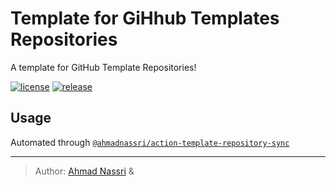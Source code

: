 # Template for GiHhub Templates Repositories

A template for GitHub Template Repositories!

[![license][license-img]][license-url]
[![release][release-img]][release-url]

## Usage

Automated through [`@ahmadnassri/action-template-repository-sync`][]

  [`@ahmadnassri/action-template-repository-sync`]: https://github.com/ahmadnassri/action-template-repository-sync

---

> Author: [Ahmad Nassri](https://www.ahmadnassri.com/) &

[license-url]: LICENSE
[license-img]: https://badgen.net/github/license/ahmadnassri/template-template
[release-url]: https://github.com/ahmadnassri/template-template/releases
[release-img]: https://badgen.net/github/release/ahmadnassri/template-template
